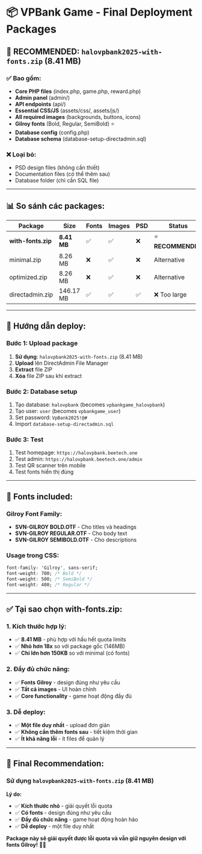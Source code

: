 # 📦 VPBank Game - Final Deployment Packages

## 🎯 **RECOMMENDED: `halovpbank2025-with-fonts.zip` (8.41 MB)**

### ✅ **Bao gồm:**

-   **Core PHP files** (index.php, game.php, reward.php)
-   **Admin panel** (admin/)
-   **API endpoints** (api/)
-   **Essential CSS/JS** (assets/css/, assets/js/)
-   **All required images** (backgrounds, buttons, icons)
-   **Gilroy fonts** (Bold, Regular, SemiBold) ⭐
-   **Database config** (config.php)
-   **Database schema** (database-setup-directadmin.sql)

### ❌ **Loại bỏ:**

-   PSD design files (không cần thiết)
-   Documentation files (có thể thêm sau)
-   Database folder (chỉ cần SQL file)

---

## 📊 **So sánh các packages:**

| Package            | Size        | Fonts | Images | PSD | Status             |
| ------------------ | ----------- | ----- | ------ | --- | ------------------ |
| **with-fonts.zip** | **8.41 MB** | ✅    | ✅     | ❌  | ⭐ **RECOMMENDED** |
| minimal.zip        | 8.26 MB     | ❌    | ✅     | ❌  | Alternative        |
| optimized.zip      | 8.26 MB     | ❌    | ✅     | ❌  | Alternative        |
| directadmin.zip    | 146.17 MB   | ✅    | ✅     | ✅  | ❌ Too large       |

---

## 🚀 **Hướng dẫn deploy:**

### **Bước 1: Upload package**

1. **Sử dụng**: `halovpbank2025-with-fonts.zip` (8.41 MB)
2. **Upload** lên DirectAdmin File Manager
3. **Extract** file ZIP
4. **Xóa** file ZIP sau khi extract

### **Bước 2: Database setup**

1. Tạo database: `halovpbank` (becomes `vpbankgame_halovpbank`)
2. Tạo user: `user` (becomes `vpbankgame_user`)
3. Set password: `VpBank2025!@#`
4. Import `database-setup-directadmin.sql`

### **Bước 3: Test**

1. Test homepage: `https://halovpbank.beetech.one`
2. Test admin: `https://halovpbank.beetech.one/admin`
3. Test QR scanner trên mobile
4. Test fonts hiển thị đúng

---

## 🎨 **Fonts included:**

### **Gilroy Font Family:**

-   **SVN-GILROY BOLD.OTF** - Cho titles và headings
-   **SVN-GILROY REGULAR.OTF** - Cho body text
-   **SVN-GILROY SEMIBOLD.OTF** - Cho descriptions

### **Usage trong CSS:**

```css
font-family: 'Gilroy', sans-serif;
font-weight: 700; /* Bold */
font-weight: 500; /* SemiBold */
font-weight: 400; /* Regular */
```

---

## ✅ **Tại sao chọn with-fonts.zip:**

### **1. Kích thước hợp lý:**

-   ✅ **8.41 MB** - phù hợp với hầu hết quota limits
-   ✅ **Nhỏ hơn 18x** so với package gốc (146MB)
-   ✅ **Chỉ lớn hơn 150KB** so với minimal (có fonts)

### **2. Đầy đủ chức năng:**

-   ✅ **Fonts Gilroy** - design đúng như yêu cầu
-   ✅ **Tất cả images** - UI hoàn chỉnh
-   ✅ **Core functionality** - game hoạt động đầy đủ

### **3. Dễ deploy:**

-   ✅ **Một file duy nhất** - upload đơn giản
-   ✅ **Không cần thêm fonts sau** - tiết kiệm thời gian
-   ✅ **Ít khả năng lỗi** - ít files để quản lý

---

## 🎯 **Final Recommendation:**

### **Sử dụng `halovpbank2025-with-fonts.zip` (8.41 MB)**

**Lý do:**

-   ✅ **Kích thước nhỏ** - giải quyết lỗi quota
-   ✅ **Có fonts** - design đúng như yêu cầu
-   ✅ **Đầy đủ chức năng** - game hoạt động hoàn hảo
-   ✅ **Dễ deploy** - một file duy nhất

**Package này sẽ giải quyết được lỗi quota và vẫn giữ nguyên design với fonts Gilroy!** 🎉✨
